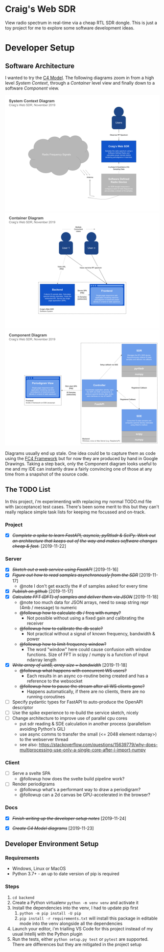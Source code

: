 # Craig's Web SDR

View radio spectrum in real-time via a cheap RTL SDR dongle. This is just
a toy project for me to explore some software development ideas.


# Developer Setup


## Software Architecture

I wanted to try the [C4 Model](https://c4model.com/). The following diagrams zoom in from a high level *System Context*, through a *Container* level view and finally down to a software *Component* view.

[![System Context](docs/c4-diagrams/system-context.svg)](https://docs.google.com/drawings/d/1wvggrY-X2u0tnscYpSjtcwoO0D5ficgHmu_-W-CKxaE)
[![Containers](docs/c4-diagrams/containers.svg)](https://docs.google.com/drawings/d/1USTx74Sn3i6TVZlyy26hzhkeudmNLfpeVNOwFR05lqU)
[![Components](docs/c4-diagrams/components.svg)](https://docs.google.com/drawings/d/1stXhaskBHW0WGkbCggHIabUdGVXizONAG1BldyojRpE)

Diagrams usually end up stale. One idea could be to capture them as code using the [FC4 Framework](https://fundingcircle.github.io/fc4-framework/) but for now they are produced by hand in Google Drawings. Taking a step back, only the Component diagram looks useful to me and my IDE can instantly draw a fairly convincing one of those at any time from a snapshot of the source code.


## The TODO List

In this project, i'm experimenting with replacing my normal TODO.md file with (acceptance) test cases. There's been some merit to this but they can't really replace simple task lists for keeping me focussed and on-track.


### Project

* [X] ~~*Complete a spike to learn FastAPI, asyncio, pyRtlsdr & SciPy. Work out an architecture that keeps out of the way and makes software changes cheap & fast.*~~ [2019-11-22]


### Server

* [X] ~~*Sketch out a web service using FastAPI*~~ [2019-11-16]
* [X] ~~*Figure out how to read samples asynchronously from the SDR*~~ [2019-11-17]
  * @note I don't get exactly the # of samples asked for every time
* [X] ~~*Publish on github*~~ [2019-11-17]
* [X] ~~*Calculate FFT (DFT) of samples and deliver them via JSON*~~ [2019-11-18]
  * @note too much data for JSON arrays, need to swap string repr (4mb / message) to numeric
  * ~~@followup how to calculate db / freq with numpy?~~
    * Not possible without using a fixed gain and calibrating the receiver
  * ~~@followup how to calibrate the db scale?~~
    * Not practical without a signal of known frequency, bandwidth & power
  * ~~@followup how to limit frequency window?~~
    * The word "window" here could cause confusion with window functions. Size of FFT in scipy / numpy is a function of input ndarray length
* [X] ~~*Write array of uint8, array size = bandwidth*~~ [2019-11-18]
  * ~~@followup what happens with concurrent WS users?~~
    * Each results in an async co-routine being created and has a reference to the websocket
  * ~~@followup how to pause the stream after all WS clients gone?~~
    * Happens automatically, if there are no clients, there are no running coroutines
* [ ] Specify pydantic types for FastAPI to auto-produce the OpenAPI descriptor
* [ ] Use the spike experience to re-build the service sketch, nicely
* [ ] Change architecture to improve use of parallel cpu cores
  * put sdr reading & SDE calculation in another process (parallelism avoiding Python's GIL)
  * use async comms to transfer the small (<= 2048 element ndarray>) to the webserver thread
  * see also: https://stackoverflow.com/questions/15639779/why-does-multiprocessing-use-only-a-single-core-after-i-import-numpy


### Client

* [ ] Serve a svelte SPA
  * @followup how does the svelte build pipeline work?
* [ ] Render periodigrams
  * @followup what's a performant way to draw a periodigram?
  * @followup can a 2d canvas be GPU-accelerated in the browser?


### Docs

* [X] ~~*Finish writing up the developer setup notes*~~ [2019-11-24]
* [X] ~~*Create C4 Model diagrams*~~ [2019-11-23]


## Developer Environment Setup


### Requirements

* Windows, Linux or MacOS
* Python 3.7+ - an up to date version of pip is required


### Steps

1. `cd backend`
1. Create a Python virtualenv `python -m venv venv` and activate it
1. Install the dependencies into the venv, I had to update pip first
    1. `python -m pip install -U pip`
    1. `pip install -r requirements.txt` will install this package in editable mode into the venv alongside all the dependencies
1. Launch your editor, i'm trialling VS Code for this project instead of my usual Intellij with the Python plugin
1. Run the tests, either `python setup.py test` or `pytest` are supported. There are differences but they are mitigated in the project setup
